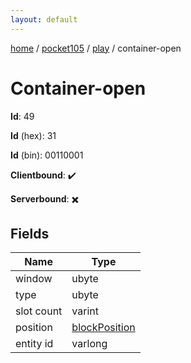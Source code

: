 ```yaml
---
layout: default
---
```


[home](/)  /  [pocket105](/protocol/pocket105)  /  [play](/protocol/pocket105/play)  /  container-open

# Container-open

**Id**: 49

**Id** (hex): 31

**Id** (bin): 00110001

**Clientbound**: ✔️

**Serverbound**: ✖️

## Fields

Name | Type
---|---
window | ubyte
type | ubyte
slot count | varint
position | [blockPosition](/protocol/pocket105/types/block-position)
entity id | varlong

